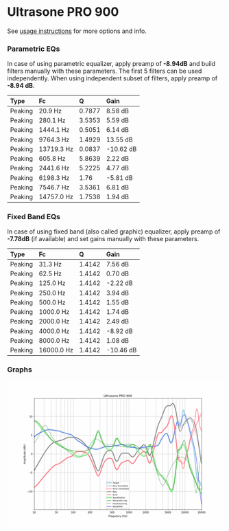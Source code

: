 # Ultrasone PRO 900
See [usage instructions](https://github.com/jaakkopasanen/AutoEq#usage) for more options and info.

### Parametric EQs
In case of using parametric equalizer, apply preamp of **-8.94dB** and build filters manually
with these parameters. The first 5 filters can be used independently.
When using independent subset of filters, apply preamp of **-8.94 dB**.

| Type    | Fc         |      Q | Gain      |
|:--------|:-----------|:-------|:----------|
| Peaking | 20.9 Hz    | 0.7877 | 8.58 dB   |
| Peaking | 280.1 Hz   | 3.5353 | 5.59 dB   |
| Peaking | 1444.1 Hz  | 0.5051 | 6.14 dB   |
| Peaking | 9764.3 Hz  | 1.4929 | 13.55 dB  |
| Peaking | 13719.3 Hz | 0.0837 | -10.62 dB |
| Peaking | 605.8 Hz   | 5.8639 | 2.22 dB   |
| Peaking | 2441.6 Hz  | 5.2225 | 4.77 dB   |
| Peaking | 6198.3 Hz  | 1.76   | -5.81 dB  |
| Peaking | 7546.7 Hz  | 3.5361 | 6.81 dB   |
| Peaking | 14757.0 Hz | 1.7538 | 1.94 dB   |

### Fixed Band EQs
In case of using fixed band (also called graphic) equalizer, apply preamp of **-7.78dB**
(if available) and set gains manually with these parameters.

| Type    | Fc         |      Q | Gain      |
|:--------|:-----------|:-------|:----------|
| Peaking | 31.3 Hz    | 1.4142 | 7.56 dB   |
| Peaking | 62.5 Hz    | 1.4142 | 0.70 dB   |
| Peaking | 125.0 Hz   | 1.4142 | -2.22 dB  |
| Peaking | 250.0 Hz   | 1.4142 | 3.94 dB   |
| Peaking | 500.0 Hz   | 1.4142 | 1.55 dB   |
| Peaking | 1000.0 Hz  | 1.4142 | 1.74 dB   |
| Peaking | 2000.0 Hz  | 1.4142 | 2.49 dB   |
| Peaking | 4000.0 Hz  | 1.4142 | -8.92 dB  |
| Peaking | 8000.0 Hz  | 1.4142 | 1.08 dB   |
| Peaking | 16000.0 Hz | 1.4142 | -10.46 dB |

### Graphs
![](./Ultrasone%20PRO%20900.png)